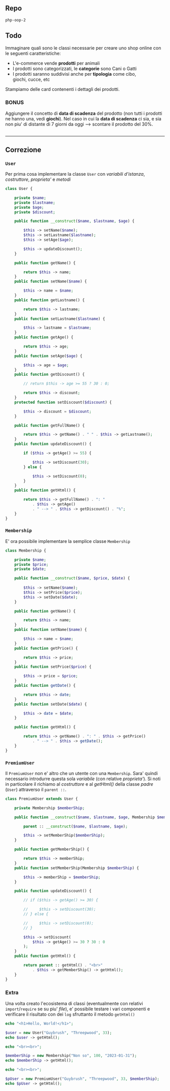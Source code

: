 ## Repo
`php-oop-2`

## Todo
Immaginare quali sono le classi necessarie per creare uno shop online con le seguenti caratteristiche:

- L'e-commerce vende **prodotti** per animali
- I prodotti sono categorizzati, le **categorie** sono Cani o Gatti
- I prodotti saranno suddivisi anche per **tipologia** come cibo, giochi, cucce, etc

Stampiamo delle card contenenti i dettagli dei prodotti.

### BONUS
Aggiungere il concetto di **data di scadenza** del prodotto (non tutti i prodotti ne hanno una, vedi **giochi**).
Nel caso in cui la **data di scadenza** ci sia, e sia non piu' di distante di 7 giorni da oggi --> scontare il prodotto del 30%.

## 
---

## Correzione

### `User`
Per prima cosa implementare la classe `User` con *variabili d'istanza*, *costruttore*, *proprieta'* e *metodi*
```php
class User {

    private $name;
    private $lastname;
    private $age;
    private $discount;

    public function __construct($name, $lastname, $age) {

        $this -> setName($name);
        $this -> setLastname($lastname);
        $this -> setAge($age);

        $this -> updateDiscount();
    }

    public function getName() {

        return $this -> name;
    }
    public function setName($name) {

        $this -> name = $name;
    }
    public function getLastname() {

        return $this -> lastname;
    }
    public function setLastname($lastname) {

        $this -> lastname = $lastname;
    }
    public function getAge() {

        return $this -> age;
    }
    public function setAge($age) {

        $this -> age = $age;
    }
    public function getDiscount() {

        // return $this -> age >= 55 ? 30 : 0;

        return $this -> discount;
    }
    protected function setDiscount($discount) {

        $this -> discount = $discount;
    }

    public function getFullName() {

        return $this -> getName() . " " . $this -> getLastname();
    }
    public function updateDiscount() {

        if ($this -> getAge() >= 55) {

            $this -> setDiscount(30);
        } else {

            $this -> setDiscount(0);
        }
    }
    public function getHtml() {

        return $this -> getFullName() . ": " 
            . $this -> getAge()
            . " --> " . $this -> getDiscount() . "%";
    }
}
```

### `Membership`
E' ora possibile implementare la semplice classe `Membership`
```php
class Membership {

    private $name;    
    private $price;
    private $date;    

    public function __construct($name, $price, $date) {
        
        $this -> setName($name);
        $this -> setPrice($price);
        $this -> setDate($date);
    }

    public function getName() {

        return $this -> name;
    }
    public function setName($name) {

        $this -> name = $name;
    }
    public function getPrice() {

        return $this -> price;
    }
    public function setPrice($price) {

        $this -> price = $price;
    }
    public function getDate() {

        return $this -> date;
    }
    public function setDate($date) {

        $this -> date = $date;
    }

    public function getHtml() {

        return $this -> getName() . ": " . $this -> getPrice()
            . " --> " . $this -> getDate();
    }
}
```

### `PremiumUser`
Il `PremiumUser` non e' altro che un utente con una `Membership`. Sara' quindi necessario introdurre questa sola *variabile* (con relative *proprieta'*). Si noti in particolare il richiamo al *costruttore* e al *getHtml()* della classe *padre* (`User`) attraverso il `parent ::`.
```php
class PremiumUser extends User {

    private Membership $memberShip;

    public function __construct($name, $lastname, $age, Membership $memberShip) {

        parent :: __construct($name, $lastname, $age);

        $this -> setMemberShip($memberShip);
    }

    public function getMemberShip() {

        return $this -> memberShip;
    }
    public function setMemberShip(Membership $memberShip) {

        $this -> memberShip = $memberShip;
    }

    public function updateDiscount() {

        // if ($this -> getAge() >= 30) {

        //     $this -> setDiscount(30);
        // } else {

        //     $this -> setDiscount(0);
        // }

        $this -> setDiscount(
            $this -> getAge() >= 30 ? 30 : 0
        );
    }
    public function getHtml() {

        return parent :: getHtml() . "<br>"
            . $this -> getMemberShip() -> getHtml();
    }
}
```

### Extra
Una volta creato l'ecosistema di classi (eventualmente con relativi `import`/`require` se su piu' *file*), e' possibile testare i vari componenti e verificare il risultato con dei `log` sfruttanto il metodo `getHtml()`
```php
echo "<h1>Hello, World!</h1>";

$user = new User("Guybrush", "Threepwood", 33);
echo $user -> getHtml();

echo "<br><br>";

$memberShip = new Membership("Non so", 100, "2023-01-31");
echo $memberShip -> getHtml();

echo "<br><br>";

$pUser = new PremiumUser("Guybrush", "Threepwood", 33, $memberShip);
echo $pUser -> getHtml();
```